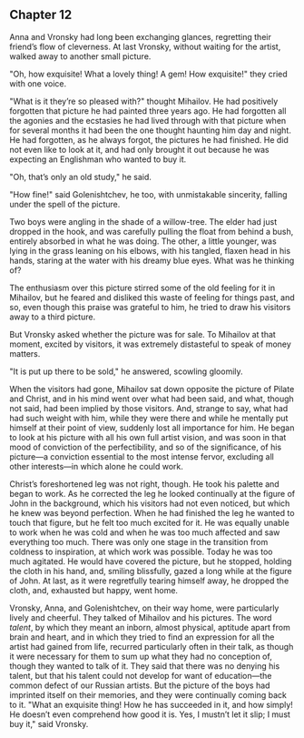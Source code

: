 ## Chapter 12


Anna and Vronsky had long been exchanging glances, regretting their
friend’s flow of cleverness. At last Vronsky, without waiting for the
artist, walked away to another small picture.

"Oh, how exquisite! What a lovely thing! A gem! How exquisite!" they
cried with one voice.

"What is it they’re so pleased with?" thought Mihailov. He had
positively forgotten that picture he had painted three years ago. He had
forgotten all the agonies and the ecstasies he had lived through with
that picture when for several months it had been the one thought
haunting him day and night. He had forgotten, as he always forgot, the
pictures he had finished. He did not even like to look at it, and had
only brought it out because he was expecting an Englishman who wanted to
buy it.

"Oh, that’s only an old study," he said.

"How fine!" said Golenishtchev, he too, with unmistakable sincerity,
falling under the spell of the picture.

Two boys were angling in the shade of a willow-tree. The elder had just
dropped in the hook, and was carefully pulling the float from behind a
bush, entirely absorbed in what he was doing. The other, a little
younger, was lying in the grass leaning on his elbows, with his tangled,
flaxen head in his hands, staring at the water with his dreamy blue
eyes. What was he thinking of?

The enthusiasm over this picture stirred some of the old feeling for it
in Mihailov, but he feared and disliked this waste of feeling for things
past, and so, even though this praise was grateful to him, he tried to
draw his visitors away to a third picture.

But Vronsky asked whether the picture was for sale. To Mihailov at that
moment, excited by visitors, it was extremely distasteful to speak of
money matters.

"It is put up there to be sold," he answered, scowling gloomily.

When the visitors had gone, Mihailov sat down opposite the picture of
Pilate and Christ, and in his mind went over what had been said, and
what, though not said, had been implied by those visitors. And, strange
to say, what had had such weight with him, while they were there and
while he mentally put himself at their point of view, suddenly lost all
importance for him. He began to look at his picture with all his own
full artist vision, and was soon in that mood of conviction of the
perfectibility, and so of the significance, of his picture—a conviction
essential to the most intense fervor, excluding all other interests—in
which alone he could work.

Christ’s foreshortened leg was not right, though. He took his palette
and began to work. As he corrected the leg he looked continually at the
figure of John in the background, which his visitors had not even
noticed, but which he knew was beyond perfection. When he had finished
the leg he wanted to touch that figure, but he felt too much excited for
it. He was equally unable to work when he was cold and when he was too
much affected and saw everything too much. There was only one stage in
the transition from coldness to inspiration, at which work was possible.
Today he was too much agitated. He would have covered the picture, but
he stopped, holding the cloth in his hand, and, smiling blissfully,
gazed a long while at the figure of John. At last, as it were
regretfully tearing himself away, he dropped the cloth, and, exhausted
but happy, went home.

Vronsky, Anna, and Golenishtchev, on their way home, were particularly
lively and cheerful. They talked of Mihailov and his pictures. The word
_talent_, by which they meant an inborn, almost physical, aptitude apart
from brain and heart, and in which they tried to find an expression for
all the artist had gained from life, recurred particularly often in
their talk, as though it were necessary for them to sum up what they had
no conception of, though they wanted to talk of it. They said that there
was no denying his talent, but that his talent could not develop for
want of education—the common defect of our Russian artists. But the
picture of the boys had imprinted itself on their memories, and they
were continually coming back to it. "What an exquisite thing! How he has
succeeded in it, and how simply! He doesn’t even comprehend how good it
is. Yes, I mustn’t let it slip; I must buy it," said Vronsky.



